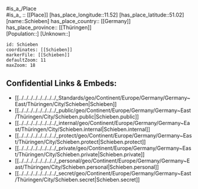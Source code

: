 ﻿---
location: [51.02,11.52] 
mapzoom: [7,12] 
mapmarker: city 
type: City
tags:
- geo/City


SpocWebEntityId: 34012
isDeleted: false
confidential: public

---
#is_a_/Place  
#is_a_ :: [[Place]] 
[has_place_longitude::11.52] 
[has_place_latitude::51.02] 
[name::Schieben] 
has_place_country:: [[Germany]]  
has_place_province:: [[Thüringen]]  
[Population::] 
[Unknown::] 


```leaflet
id: Schieben
coordinates: [[Schieben]] 
markerFile: [[Schieben]] 
defaultZoom: 11 
maxZoom: 18
```


## Confidential Links & Embeds: 
- [[../../../../../../../../_Standards/geo/Continent/Europe/Germany/Germany~East/Thüringen/City/Schieben|Schieben]] 
- [[../../../../../../../../_public/geo/Continent/Europe/Germany/Germany~East/Thüringen/City/Schieben.public|Schieben.public]] 
- [[../../../../../../../../_internal/geo/Continent/Europe/Germany/Germany~East/Thüringen/City/Schieben.internal|Schieben.internal]] 
- [[../../../../../../../../_protect/geo/Continent/Europe/Germany/Germany~East/Thüringen/City/Schieben.protect|Schieben.protect]] 
- [[../../../../../../../../_private/geo/Continent/Europe/Germany/Germany~East/Thüringen/City/Schieben.private|Schieben.private]] 
- [[../../../../../../../../_personal/geo/Continent/Europe/Germany/Germany~East/Thüringen/City/Schieben.personal|Schieben.personal]] 
- [[../../../../../../../../_secret/geo/Continent/Europe/Germany/Germany~East/Thüringen/City/Schieben.secret|Schieben.secret]] 
